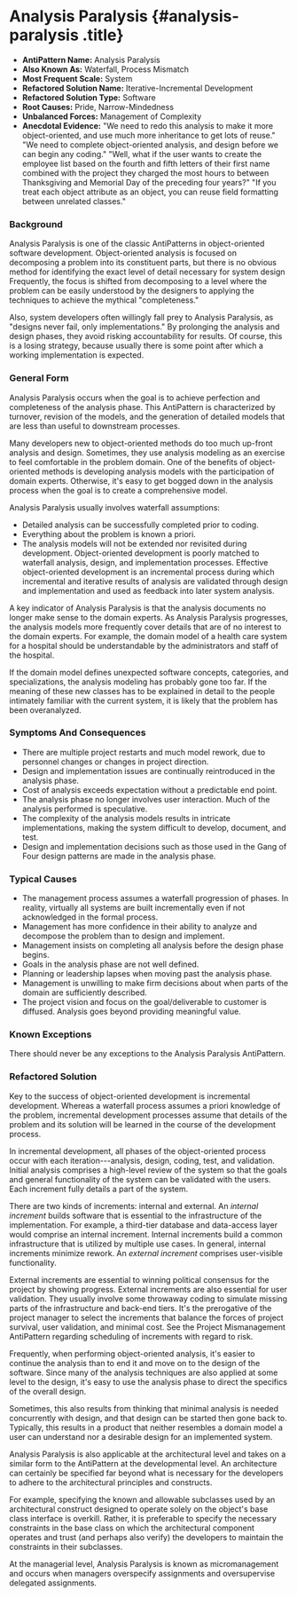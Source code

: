 # Analysis Paralysis {#analysis-paralysis .title}

- **AntiPattern Name:** Analysis Paralysis
- **Also Known As:** Waterfall, Process Mismatch
- **Most Frequent Scale:** System
- **Refactored Solution Name:** Iterative-Incremental Development
- **Refactored Solution Type:** Software
- **Root Causes:** Pride, Narrow-Mindedness
- **Unbalanced Forces:** Management of Complexity
- **Anecdotal Evidence:** \"We need to redo this analysis to make it
    more object-oriented, and use much more inheritance to get lots of
    reuse.\" \"We need to complete object-oriented analysis, and design
    before we can begin any coding.\" \"Well, what if the user wants to
    create the employee list based on the fourth and fifth letters of
    their first name combined with the project they charged the most
    hours to between Thanksgiving and Memorial Day of the preceding four
    years?\" \"If you treat each object attribute as an object, you can
    reuse field formatting between unrelated classes.\"

### Background

Analysis Paralysis is one of the classic AntiPatterns in object-oriented
software development. Object-oriented analysis is focused on decomposing
a problem into its constituent parts, but there is no obvious method for
identifying the exact level of detail necessary for system design
Frequently, the focus is shifted from decomposing to a level where the
problem can be easily understood by the designers to applying the
techniques to achieve the mythical \"completeness.\"

Also, system developers often willingly fall prey to Analysis Paralysis,
as \"designs never fail, only implementations.\" By prolonging the
analysis and design phases, they avoid risking accountability for
results. Of course, this is a losing strategy, because usually there is
some point after which a working implementation is expected.

### General Form

Analysis Paralysis occurs when the goal is to achieve perfection and
completeness of the analysis phase. This AntiPattern is characterized by
turnover, revision of the models, and the generation of detailed models
that are less than useful to downstream processes.

Many developers new to object-oriented methods do too much up-front
analysis and design. Sometimes, they use analysis modeling as an
exercise to feel comfortable in the problem domain. One of the benefits
of object-oriented methods is developing analysis models with the
participation of domain experts. Otherwise, it\'s easy to get bogged
down in the analysis process when the goal is to create a comprehensive
model.

Analysis Paralysis usually involves waterfall assumptions:

- Detailed analysis can be successfully completed prior to coding.
- Everything about the problem is known a priori.
- The analysis models will not be extended nor revisited during
    development. Object-oriented development is poorly matched to
    waterfall analysis, design, and implementation processes. Effective
    object-oriented development is an incremental process during which
    incremental and iterative results of analysis are validated through
    design and implementation and used as feedback into later system
    analysis.

A key indicator of Analysis Paralysis is that the analysis documents no
longer make sense to the domain experts. As Analysis Paralysis
progresses, the analysis models more frequently cover details that are
of no interest to the domain experts. For example, the domain model of a
health care system for a hospital should be understandable by the
administrators and staff of the hospital.

If the domain model defines unexpected software concepts, categories,
and specializations, the analysis modeling has probably gone too far. If
the meaning of these new classes has to be explained in detail to the
people intimately familiar with the current system, it is likely that
the problem has been overanalyzed.

### Symptoms And Consequences

- There are multiple project restarts and much model rework, due to
    personnel changes or changes in project direction.
- Design and implementation issues are continually reintroduced in the
    analysis phase.
- Cost of analysis exceeds expectation without a predictable end
    point.
- The analysis phase no longer involves user interaction. Much of the
    analysis performed is speculative.
- The complexity of the analysis models results in intricate
    implementations, making the system difficult to develop, document,
    and test.
- Design and implementation decisions such as those used in the Gang
    of Four design patterns are made in the analysis phase.

### Typical Causes

- The management process assumes a waterfall progression of phases. In
    reality, virtually all systems are built incrementally even if not
    acknowledged in the formal process.
- Management has more confidence in their ability to analyze and
    decompose the problem than to design and implement.
- Management insists on completing all analysis before the design
    phase begins.
- Goals in the analysis phase are not well defined.
- Planning or leadership lapses when moving past the analysis phase.
- Management is unwilling to make firm decisions about when parts of
    the domain are sufficiently described.
- The project vision and focus on the goal/deliverable to customer is
    diffused. Analysis goes beyond providing meaningful value.

### Known Exceptions

There should never be any exceptions to the Analysis Paralysis
AntiPattern.

### Refactored Solution

Key to the success of object-oriented development is incremental
development. Whereas a waterfall process assumes a priori knowledge of
the problem, incremental development processes assume that details of
the problem and its solution will be learned in the course of the
development process.

In incremental development, all phases of the object-oriented process
occur with each iteration---analysis, design, coding, test, and
validation. Initial analysis comprises a high-level review of the system
so that the goals and general functionality of the system can be
validated with the users. Each increment fully details a part of the
system.

There are two kinds of increments: internal and external. An *internal
increment* builds software that is essential to the infrastructure of
the implementation. For example, a third-tier database and data-access
layer would comprise an internal increment. Internal increments build a
common infrastructure that is utilized by multiple use cases. In
general, internal increments minimize rework. An *external increment*
comprises user-visible functionality.

External increments are essential to winning political consensus for the
project by showing progress. External increments are also essential for
user validation. They usually involve some throwaway coding to simulate
missing parts of the infrastructure and back-end tiers. It\'s the
prerogative of the project manager to select the increments that balance
the forces of project survival, user validation, and minimal cost. See
the Project Mismanagement AntiPattern regarding scheduling of increments
with regard to risk.

Frequently, when performing object-oriented analysis, it\'s easier to
continue the analysis than to end it and move on to the design of the
software. Since many of the analysis techniques are also applied at some
level to the design, it\'s easy to use the analysis phase to direct the
specifics of the overall design.

Sometimes, this also results from thinking that minimal analysis is
needed concurrently with design, and that design can be started then
gone back to. Typically, this results in a product that neither
resembles a domain model a user can understand nor a desirable design
for an implemented system.

Analysis Paralysis is also applicable at the architectural level and
takes on a similar form to the AntiPattern at the developmental level.
An architecture can certainly be specified far beyond what is necessary
for the developers to adhere to the architectural principles and
constructs.

For example, specifying the known and allowable subclasses used by an
architectural construct designed to operate solely on the object\'s base
class interface is overkill. Rather, it is preferable to specify the
necessary constraints in the base class on which the architectural
component operates and trust (and perhaps also verify) the developers to
maintain the constraints in their subclasses.

At the managerial level, Analysis Paralysis is known as micromanagement
and occurs when managers overspecify assignments and oversupervise
delegated assignments.
